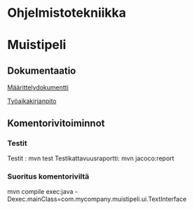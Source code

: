 # Ohjelmistotekniikka

# Muistipeli

## Dokumentaatio

[Määrittelydokumentti](https://github.com/ArttuJanhunen/ot-harjoitustyo/blob/master/dokumentaatio/maarittelydokumentti.md)

[Työaikakirjanpito](https://github.com/ArttuJanhunen/ot-harjoitustyo/blob/master/dokumentaatio/tyoaikakirjanpito.md)

## Komentorivitoiminnot

### Testit

Testit : mvn test
Testikattavuusraportti: mvn jacoco:report

### Suoritus komentoriviltä

mvn compile exec:java -Dexec.mainClass=com.mycompany.muistipeli.ui.TextInterface
